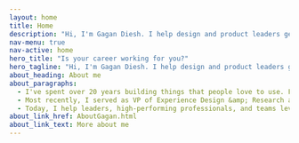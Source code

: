 ```yaml
---
layout: home
title: Home
description: "Hi, I'm Gagan Diesh. I help design and product leaders get hired, grow their influence, and align their teams."
nav-menu: true
nav-active: home
hero_title: "Is your career working for you?"
hero_tagline: "Hi, I'm Gagan Diesh. I help design and product leaders get hired, grow their influence, and align their teams."
about_heading: About me
about_paragraphs:
  - I've spent over 20 years building things that people love to use. From founding DesignStamp in 2001 to leading design and research teams for organizations like the Bill &amp; Melinda Gates Foundation and PEPFAR, I’ve learned how to bring people together—whether it’s businesses, tech teams, or customers—to create seamless, meaningful experiences.
  - Most recently, I served as VP of Experience Design &amp; Research at Thinkific, where I played a role in helping the company hit unicorn status and go public in 2021.
  - Today, I help leaders, high-performing professionals, and teams level up through executive coaching&mdash;partnering with them to tackle big challenges and create meaningful impact in their work. Check out my full story.
about_link_href: AboutGagan.html
about_link_text: More about me
---
```

